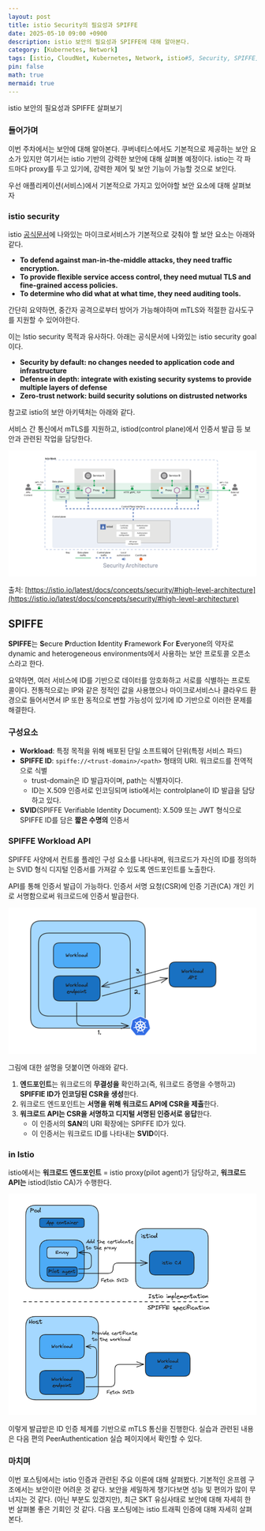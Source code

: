 ```yaml
---
layout: post
title: istio Security의 필요성과 SPIFFE
date: 2025-05-10 09:00 +0900 
description: istio 보안의 필요성과 SPIFFE에 대해 알아본다.
category: [Kubernetes, Network] 
tags: [istio, CloudNet, Kubernetes, Network, istio#5, Security, SPIFFE] 
pin: false
math: true
mermaid: true
---
```

istio 보안의 필요성과 SPIFFE 살펴보기
<!--more-->


### 들어가며


이번 주차에서는 보안에 대해 알아본다. 쿠버네티스에서도 기본적으로 제공하는 보안 요소가 있지만 여기서는 istio 기반의 강력한 보안에 대해 살펴볼 예정이다. istio는 각 파드마다 proxy를 두고 있기에, 강력한 제어 및 보안 기능이 가능할 것으로 보인다. 


우선 애플리케이션(서비스)에서 기본적으로 가지고 있어야할 보안 요소에 대해 살펴보자


### istio security


istio [공식문서](https://istio.io/latest/docs/concepts/security/)에 나와있는 마이크로서비스가 기본적으로 갖춰야 할 보안 요소는 아래와 같다.

- **To defend against man-in-the-middle attacks, they need traffic encryption.**
- **To provide flexible service access control, they need mutual TLS and fine-grained access policies.**
- **To determine who did what at what time, they need auditing tools.**

간단히 요약하면, 중간자 공격으로부터 방어가 가능해야하며 mTLS와 적절한 감사도구를 지원할 수 있어야한다.


이는 Istio security 목적과 유사하다. 아래는 공식문서에 나와있는 istio security goal이다.

- **Security by default: no changes needed to application code and infrastructure**
- **Defense in depth: integrate with existing security systems to provide multiple layers of defense**
- **Zero-trust network: build security solutions on distrusted networks**

참고로 istio의 보안 아키텍처는 아래와 같다.


서비스 간 통신에서 mTLS를 지원하고, istiod(control plane)에서 인증서 발급 등 보안과 관련된 작업을 담당한다. 


![image.png](/assets/img/post/istio%20Security/1.png)


출처: [https://istio.io/latest/docs/concepts/security/#high-level-architecture](https://istio.io/latest/docs/concepts/security/#high-level-architecture)


## SPIFFE


**SPIFFE**는 **S**ecure **P**rduction **I**dentity **F**ramework **F**or **E**veryone의 약자로 dynamic and heterogeneous environments에서 사용하는 보안 프로토콜 오픈소스라고 한다.


요약하면, 여러 서비스에 ID를 기반으로 데이터를 암호화하고 서로를 식별하는 프로토콜이다. 전통적으로는 IP와 같은 정적인 값을 사용했으나 마이크로서비스나 클라우드 환경으로 들어서면서 IP 또한 동적으로 변할 가능성이 있기에 ID 기반으로 이러한 문제를 해결한다.


### 구성요소

- **Workload**: 특정 목적을 위해 배포된 단일 소프트웨어 단위(특정 서비스 파드)
- **SPIFFE ID**: `spiffe://<trust-domain>/<path>` 형태의 URI. 워크로드를 전역적으로 식별
	- trust-domain은 ID 발급자이며, path는 식별자이다.
	- ID는 X.509 인증서로 인코딩되며 istio에서는 controlplane이 ID 발급을 담당하고 있다.
- **SVID**(SPIFFE Verifiable Identity Document): X.509 또는 JWT 형식으로 SPIFFE ID를 담은 **짧은 수명의** 인증서

### SPIFFE Workload API


SPIFFE 사양에서 컨트롤 플레인 구성 요소를 나타내며, 워크로드가 자신의 ID를 정의하는 SVID 형식 디지털 인증서를 가져갈 수 있도록 엔드포인트를 노출한다.


API를 통해 인증서 발급이 가능하다. 인증서 서명 요청(CSR)에 인증 기관(CA) 개인 키로 서명함으로써 워크로드에 인증서 발급한다.


![image.png](/assets/img/post/istio%20Security/2.png)


그림에 대한 설명을 덧붙이면 아래와 같다.

1. **엔드포인트**는 워크로드의 **무결성을** 확인하고(즉, 워크로드 증명을 수행하고) **SPIFFIE ID가 인코딩된 CSR을 생성**한다.
2. 워크로드 엔드포인트는 **서명을 위해 워크로드 API에 CSR을 제출**한다.
3. **워크로드 API는 CSR을 서명하고 디지털 서명된 인증서로 응답**한다.
	- 이 인증서의 **SAN**의 URI 확장에는 SPIFFE ID가 있다.
	- 이 인증서는 워크로드 ID를 나타내는 **SVID**이다.

### in Istio


istio에서는 **워크로드 엔드포인트** = istio proxy(pilot agent)가 담당하고, **워크로드 API는** istiod(Istio CA)가 수행한다. 


![image.png](/assets/img/post/istio%20Security/3.png)


이렇게 발급받은 ID 인증 체계를 기반으로 mTLS 통신을 진행한다. 실습과 관련된 내용은 다음 편의 PeerAuthentication 실습 페이지에서 확인할 수 있다.


### 마치며


이번 포스팅에서는 istio 인증과 관련된 주요 이론에 대해 살펴봤다. 기본적인 온프렘 구조에서는 보안이란 어려운 것 같다. 보안을 세밀하게 챙기다보면 성능 및 편의가 많이 무너지는 것 같다. (아닌 부분도 있겠지만), 최근 SKT 유심사태로 보안에 대해 자세히 한번 살펴볼 좋은 기회인 것 같다. 다음 포스팅에는 istio 트래픽 인증에 대해 자세히 살펴본다.

